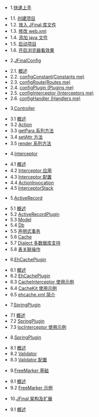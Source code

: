 * 1.[快速上手](1.md)
 - 1.1. [创建项目](1.1.md)
 - 1.2. [放入 JFinal 库文件](1.2.md)
 - 1.3. [修改 web.xml](1.3.md)
 - 1.4. [添加 java 文件](1.4.md)
 - 1.5. [启动项目](1.5.md)
 - 1.6. [开启浏览器看效果](1.6.md)
* 2.[JFinalConfig](2.md)
 - 2.1. [概述](2.1.md)
 - 2.2. [configConstant(Constants me)](2.2.md)
 - 2.3. [configRoute(Routes me)](2.3.md)
 - 2.4. [configPlugin (Plugins me)](2.4.md)
 - 2.5. [configInterceptor (Interceptors me)](2.5.md)
 - 2.6. [configHandler (Handlers me)](2.6.md)
* 3.[Controller](3.md)
 - 3.1 [概述](3.1.md)
 - 3.2 [Action](3.2.md)
 - 3.3 [getPara 系列方法](3.3.md)
 - 3.4 [setAttr 方法](3.4.md)
 - 3.5 [render 系列方法](3.5.md)
* 4.[Interceptor](4.md)
 - 4.1 [概述](4.1.md)
 - 4.2 [Interceptor 应用](4.2.md)
 - 4.3 [Interceptor 配置](4.3.md)
 - 4.4 [ActionInvocation](4.4.md)
 - 4.5 [InterceptorStack](4.5.md)
* 5.[ActiveRecord](5.md)
 - 5.1 [概述](5.1.md)
 - 5.2 [ActiveRecordPlugin](5.2.md)
 - 5.3 [Model](5.3.md)
 - 5.4 [Db](5.4.md)
 - 5.5 [声明式事务](5.5.md)
 - 5.6 [Cache](5.6.md)
 - 5.7 [Dialect 多数据库支持](5.7.md)
 - 5.8 [表关联操作](5.8.md)
* 6.[EhCachePlugin](6.md)
 - 6.1 [概述](6.1.md)
 - 6.2 [EhCachePlugin](6.2.md)
 - 6.3 [CacheInterceptor 使用示例](6.3.md)
 - 6.4 [CacheKit 使用示例](6.4.md) 
 - 6.5 [ehcache.xml 简介](6.5.md)
* 7.[SpringPlugin](7.md)
 - 7.1 [概述](7.1.md)
 - 7.2 [SpringPlugin](7.2.md)
 - 7.3 [IocInterceptor 使用示例](7.3.md)
 * 8.[SpringPlugin](8.md)
 - 8.1 [概述](8.1.md)
 - 8.2 [Validator](8.2.md)
 - 8.3 [Validator 配置](8.3.md)
* 9.[FreeMarker 基础](9.md)
 - 9.1 [概述](9.1.md)
 - 9.2 [FreeMarker 示例](9.2.md)
* 10.[JFinal 架构及扩展](10.md)
 - 9.1 [概述](10.1.md)
